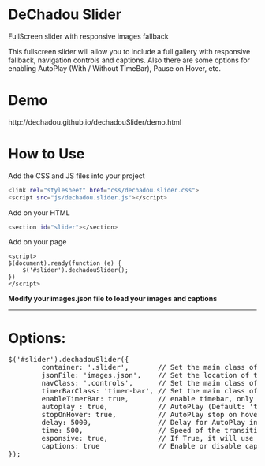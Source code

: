 DeChadou Slider
==============

FullScreen slider with responsive images fallback

This fullscreen slider will allow you to include a full gallery with responsive fallback, navigation controls and captions.
Also there are some options for enabling AutoPlay (With / Without TimeBar), Pause on Hover, etc.

<h1>Demo</h1>
http://dechadou.github.io/dechadouSlider/demo.html

<h1>How to Use</h1>

Add the CSS and JS files into your project
```sh
<link rel="stylesheet" href="css/dechadou.slider.css">
<script src="js/dechadou.slider.js"></script>
```

Add on your HTML
```sh
<section id="slider"></section>
```

Add on your page
```
<script>
$(document).ready(function (e) {
    $('#slider').dechadouSlider();
})
</script>
```
</pre>


<strong>Modify your images.json file to load your images and captions</strong>

-----------------------------------------------------------

<h1>Options:</h1>
<pre>
$('#slider').dechadouSlider({
        container: '.slider',       // Set the main class of the slides container (Default: '.slider')
        jsonFile: 'images.json',    // Set the location of the json file (Default: 'images.json')
        navClass: '.controls',      // Set the main class of the controls container (Default: '.controls')
        timerBarClass: 'timer-bar', // Set the main class of the timer-bar if enabled (Default: 'timer-bar')
        enableTimerBar: true,       // enable timebar, only visible if autoplay = true (Default: 'true')
        autoplay : true,            // AutoPlay (Default: 'true')
        stopOnHover: true,          // AutoPlay stop on hover (Default: 'true')
        delay: 5000,                // Delay for AutoPlay in miliseconds (Default: '5000')
        time: 500,                  // Speed of the transition (Default: '500')
        esponsive: true,            // If True, it will use the Tablet Image when the screen is below 1024px (Default: 'true')
        captions: true              // Enable or disable captions (Default: 'true')
});
</pre>

